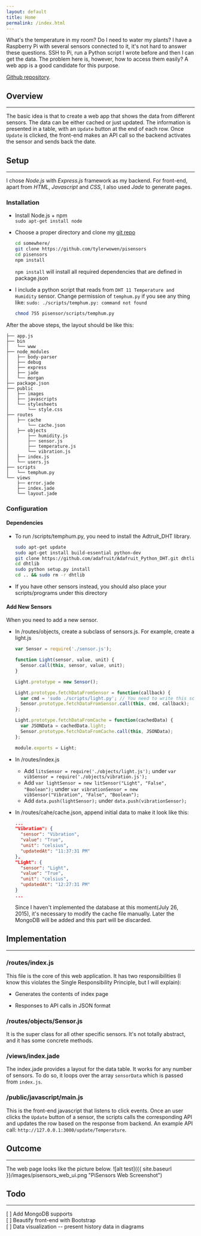 ```yaml
---
layout: default
title: Home
permalink: /index.html
---
```


What's the temperature in my room? Do I need to water my plants? I have a Raspberry Pi with several sensors connected to it, it's not hard to answer these questions. SSH to Pi, run a Python script I wrote before and then I can get the data. The problem here is, however, how to access them easily? A web app is a good candidate for this purpose.

[Github repository](https://github.com/tylerwowen/pisensors).

## Overview
----------
The basic idea is that to create a web app that shows the data from different sensors. The data can be either cached or just updated. The information is presented in a table, with an `Update` button at the end of each row. Once `Update` is clicked, the front-end makes an API call so the backend activates the sensor and sends back the date.

## Setup
--------
I chose *Node.js* with *Express.js* framework as my backend. For front-end, apart from *HTML*, *Javascript* and *CSS*, I also used *Jade* to generate pages.

### Installation
* Install Node.js + npm  
  `sudo apt-get install node`
* Choose a proper directory and clone my [git repo](https://github.com/tylerwowen/pisensors)

  ```bash
  cd somewhere/
  git clone https://github.com/tylerwowen/pisensors
  cd pisensors
  npm install
  ```

  `npm install` will install all required dependencies that are defined in package.json

* I include a python script that reads from `DHT 11 Temperature and Humidity` sensor. Change permission of `temphum.py` if you see any thing like: `sudo: ./scripts/temphum.py: command not found`

  ```sh
  chmod 755 pisensor/scripts/temphum.py
  ```  

After the above steps, the layout should be like this:

```
├── app.js
├── bin
│   └── www
├── node_modules
│   ├── body-parser
│   ├── debug
│   ├── express
│   ├── jade
│   └── morgan
├── package.json
├── public
│   ├── images
│   ├── javascripts
│   └── stylesheets
│       └── style.css
├── routes
│   ├── cache
│       └── cache.json
│   ├── objects
│       ├── humidity.js
│       ├── sensor.js
│       ├── temperature.js
│       └── vibration.js
│   ├── index.js
│   └── users.js
├── scripts
│   └── temphum.py
└── views
    ├── error.jade
    ├── index.jade
    └── layout.jade
```

### Configuration

#### Dependencies

* To run /scripts/temphum.py, you need to install the Adtruit_DHT library.

  ```bash  
  sudo apt-get update
  sudo apt-get install build-essential python-dev
  git clone https://github.com/adafruit/Adafruit_Python_DHT.git dhtlib
  cd dhtlib
  sudo python setup.py install
  cd .. && sudo rm -r dhtlib
  ```

* If you have other sensors instead, you should also place your scripts/programs under this directory

#### Add New Sensors
When you need to add a new sensor.

* In /routes/objects, create a subclass of sensors.js. For example, create a light.js

  ```javascript
  var Sensor = require('./sensor.js');

  function Light(sensor, value, unit) {
    Sensor.call(this, sensor, value, unit);
  }

  Light.prototype = new Sensor();

  Light.prototype.fetchDataFromSensor = function(callback) {
    var cmd = 'sudo ./scripts/light.py'; // You need to write this script
    Sensor.prototype.fetchDataFromSensor.call(this, cmd, callback);
  };

  Light.prototype.fetchDataFromCache = function(cachedData) {
    var JSONData = cachedData.light;
    Sensor.prototype.fetchDataFromCache.call(this, JSONData);
  };

  module.exports = Light;
  ```

* In /routes/index.js
  * Add `litsSensor = require('./objects/light.js');` under `var vibSensor = require('./objects/vibration.js');`
  * Add `var lightSensor = new litSensor("Light", "False", "Boolean");` under `var vibrationSensor = new vibSensor("Vibration", "False", "Boolean");`
  * Add `data.push(lightSensor);` under `data.push(vibrationSensor);`

* In /routes/cahe/cache.json, append initial data to make it look like this:

  ```json
  ...
  "Vibration": {
    "sensor": "Vibration",
    "value": "True",
    "unit": "celsius",
    "updatedAt": "11:37:31 PM"
  },
  "Light": {
    "sensor": "Light",
    "value": "True",
    "unit": "celsius",
    "updatedAt": "12:27:31 PM"
  }
  ...
  ```
  Since I haven't implemented the database at this moment(July 26, 2015), it's necessary to modify the cache file manually. Later the MongoDB will be added and this part will be discarded.

## Implementation
------------------

### /routes/index.js
This file is the core of this web application. It has two responsibilities (I know this violates the Single Responsibility Principle, but I will explain):

* Generates the contents of index page

* Responses to API calls in JSON format

### /routes/objects/Sensor.js
It is the super class for all other specific sensors. It's not totally abstract, and it has some concrete methods.

### /views/index.jade
The index.jade provides a layout for the data table. It works for any number of sensors. To do so, it loops over the array `sensorData` which is passed from `index.js`.  

### /public/javascript/main.js
This is the front-end javascript that listens to click events. Once an user clicks the `Update` button of a sensor, the scripts calls the corresponding API and updates the row based on the response from backend. An example API call: `http://127.0.0.1:3000/update/Temperature`.

## Outcome
----------

The web page looks like the picture below. 
![alt test]({{ site.baseurl }}/images/pisensors_web_ui.png "PiSensors Web Screenshot")

## Todo
-------
[ ] Add MongoDB supports  
[ ] Beautify front-end with Bootstrap  
[ ] Data visualization -- present history data in diagrams

